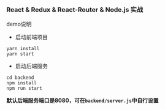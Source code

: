 ### React & Redux & React-Router & Node.js 实战

demo说明

* 启动前端项目

```
yarn install
yarn start
```

* 启动后端服务

```
cd backend
npm install
npm run start
```
**默认后端服务端口是8080，可在`backend/server.js`中自行设置**